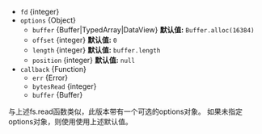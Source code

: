 <!-- YAML
added: v13.11.0
changes:
  - version: v13.11.0
    pr-url: https://github.com/nodejs/node/pull/31402
    description: Options object can be passed in
                 to make Buffer, offset, length and position optional
-->
* `fd` {integer}
* `options` {Object}
  * `buffer` {Buffer|TypedArray|DataView} **默认值:** `Buffer.alloc(16384)`
  * `offset` {integer} **默认值:** `0`
  * `length` {integer} **默认值:** `buffer.length`
  * `position` {integer} **默认值:** `null`
* `callback` {Function}
  * `err` {Error}
  * `bytesRead` {integer}
  * `buffer` {Buffer}

与上述fs.read函数类似，此版本带有一个可选的options对象。 如果未指定options对象，则使用使用上述默认值。


